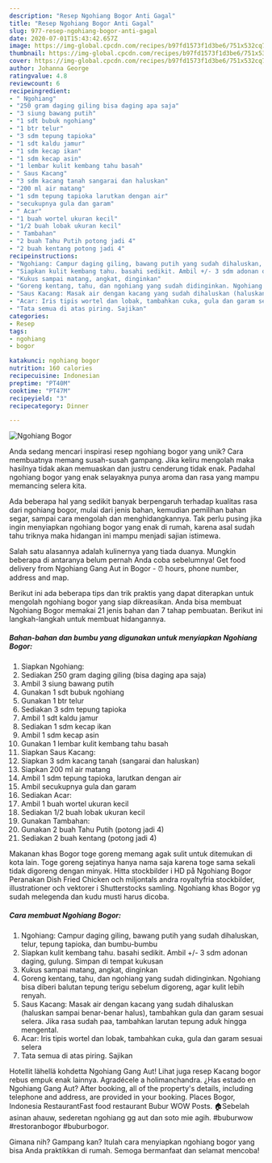 ```yaml
---
description: "Resep Ngohiang Bogor Anti Gagal"
title: "Resep Ngohiang Bogor Anti Gagal"
slug: 977-resep-ngohiang-bogor-anti-gagal
date: 2020-07-01T15:43:42.657Z
image: https://img-global.cpcdn.com/recipes/b97fd1573f1d3be6/751x532cq70/ngohiang-bogor-foto-resep-utama.jpg
thumbnail: https://img-global.cpcdn.com/recipes/b97fd1573f1d3be6/751x532cq70/ngohiang-bogor-foto-resep-utama.jpg
cover: https://img-global.cpcdn.com/recipes/b97fd1573f1d3be6/751x532cq70/ngohiang-bogor-foto-resep-utama.jpg
author: Johanna George
ratingvalue: 4.8
reviewcount: 6
recipeingredient:
- " Ngohiang"
- "250 gram daging giling bisa daging apa saja"
- "3 siung bawang putih"
- "1 sdt bubuk ngohiang"
- "1 btr telur"
- "3 sdm tepung tapioka"
- "1 sdt kaldu jamur"
- "1 sdm kecap ikan"
- "1 sdm kecap asin"
- "1 lembar kulit kembang tahu basah"
- " Saus Kacang"
- "3 sdm kacang tanah sangarai dan haluskan"
- "200 ml air matang"
- "1 sdm tepung tapioka larutkan dengan air"
- "secukupnya gula dan garam"
- " Acar"
- "1 buah wortel ukuran kecil"
- "1/2 buah lobak ukuran kecil"
- " Tambahan"
- "2 buah Tahu Putih potong jadi 4"
- "2 buah kentang potong jadi 4"
recipeinstructions:
- "Ngohiang: Campur daging giling, bawang putih yang sudah dihaluskan, telur, tepung tapioka, dan bumbu-bumbu"
- "Siapkan kulit kembang tahu. basahi sedikit. Ambil +/- 3 sdm adonan daging, gulung. Simpan di tempat kukusan"
- "Kukus sampai matang, angkat, dinginkan"
- "Goreng kentang, tahu, dan ngohiang yang sudah didinginkan. Ngohiang bisa diberi balutan tepung terigu sebelum digoreng, agar kulit lebih renyah."
- "Saus Kacang: Masak air dengan kacang yang sudah dihaluskan (haluskan sampai benar-benar halus), tambahkan gula dan garam sesuai selera. Jika rasa sudah paa, tambahkan larutan tepung aduk hingga mengental."
- "Acar: Iris tipis wortel dan lobak, tambahkan cuka, gula dan garam sesuai selera"
- "Tata semua di atas piring. Sajikan"
categories:
- Resep
tags:
- ngohiang
- bogor

katakunci: ngohiang bogor 
nutrition: 160 calories
recipecuisine: Indonesian
preptime: "PT40M"
cooktime: "PT47M"
recipeyield: "3"
recipecategory: Dinner

---
```



![Ngohiang Bogor](https://img-global.cpcdn.com/recipes/b97fd1573f1d3be6/751x532cq70/ngohiang-bogor-foto-resep-utama.jpg)

Anda sedang mencari inspirasi resep ngohiang bogor yang unik? Cara membuatnya memang susah-susah gampang. Jika keliru mengolah maka hasilnya tidak akan memuaskan dan justru cenderung tidak enak. Padahal ngohiang bogor yang enak selayaknya punya aroma dan rasa yang mampu memancing selera kita.

Ada beberapa hal yang sedikit banyak berpengaruh terhadap kualitas rasa dari ngohiang bogor, mulai dari jenis bahan, kemudian pemilihan bahan segar, sampai cara mengolah dan menghidangkannya. Tak perlu pusing jika ingin menyiapkan ngohiang bogor yang enak di rumah, karena asal sudah tahu triknya maka hidangan ini mampu menjadi sajian istimewa.

Salah satu alasannya adalah kulinernya yang tiada duanya. Mungkin beberapa di antaranya belum pernah Anda coba sebelumnya! Get food delivery from Ngohiang Gang Aut in Bogor - ⏰ hours, phone number, address and map.


Berikut ini ada beberapa tips dan trik praktis yang dapat diterapkan untuk mengolah ngohiang bogor yang siap dikreasikan. Anda bisa membuat Ngohiang Bogor memakai 21 jenis bahan dan 7 tahap pembuatan. Berikut ini langkah-langkah untuk membuat hidangannya.

<!--inarticleads1-->

##### Bahan-bahan dan bumbu yang digunakan untuk menyiapkan Ngohiang Bogor:

1. Siapkan  Ngohiang:
1. Sediakan 250 gram daging giling (bisa daging apa saja)
1. Ambil 3 siung bawang putih
1. Gunakan 1 sdt bubuk ngohiang
1. Gunakan 1 btr telur
1. Sediakan 3 sdm tepung tapioka
1. Ambil 1 sdt kaldu jamur
1. Sediakan 1 sdm kecap ikan
1. Ambil 1 sdm kecap asin
1. Gunakan 1 lembar kulit kembang tahu basah
1. Siapkan  Saus Kacang:
1. Siapkan 3 sdm kacang tanah (sangarai dan haluskan)
1. Siapkan 200 ml air matang
1. Ambil 1 sdm tepung tapioka, larutkan dengan air
1. Ambil secukupnya gula dan garam
1. Sediakan  Acar:
1. Ambil 1 buah wortel ukuran kecil
1. Sediakan 1/2 buah lobak ukuran kecil
1. Gunakan  Tambahan:
1. Gunakan 2 buah Tahu Putih (potong jadi 4)
1. Sediakan 2 buah kentang (potong jadi 4)


Makanan khas Bogor toge goreng memang agak sulit untuk ditemukan di kota lain. Toge goreng sejatinya hanya nama saja karena toge sama sekali tidak digoreng dengan minyak. Hitta stockbilder i HD på Ngohiang Bogor Peranakan Dish Fried Chicken och miljontals andra royaltyfria stockbilder, illustrationer och vektorer i Shutterstocks samling. Ngohiang khas Bogor yg sudah melegenda dan kudu musti harus dicoba. 

<!--inarticleads2-->

##### Cara membuat Ngohiang Bogor:

1. Ngohiang: Campur daging giling, bawang putih yang sudah dihaluskan, telur, tepung tapioka, dan bumbu-bumbu
1. Siapkan kulit kembang tahu. basahi sedikit. Ambil +/- 3 sdm adonan daging, gulung. Simpan di tempat kukusan
1. Kukus sampai matang, angkat, dinginkan
1. Goreng kentang, tahu, dan ngohiang yang sudah didinginkan. Ngohiang bisa diberi balutan tepung terigu sebelum digoreng, agar kulit lebih renyah.
1. Saus Kacang: Masak air dengan kacang yang sudah dihaluskan (haluskan sampai benar-benar halus), tambahkan gula dan garam sesuai selera. Jika rasa sudah paa, tambahkan larutan tepung aduk hingga mengental.
1. Acar: Iris tipis wortel dan lobak, tambahkan cuka, gula dan garam sesuai selera
1. Tata semua di atas piring. Sajikan


Hotellit lähellä kohdetta Ngohiang Gang Aut! Lihat juga resep Kacang bogor rebus empuk enak lainnya. Agradécele a holimanchandra. ¿Has estado en Ngohiang Gang Aut? After booking, all of the property&#39;s details, including telephone and address, are provided in your booking. Places Bogor, Indonesia RestaurantFast food restaurant Bubur WOW Posts. 🏠Sebelah asinan ahauw, sederetan ngohiang gg aut dan soto mie agih. #buburwow #restoranbogor #buburbogor. 

Gimana nih? Gampang kan? Itulah cara menyiapkan ngohiang bogor yang bisa Anda praktikkan di rumah. Semoga bermanfaat dan selamat mencoba!
